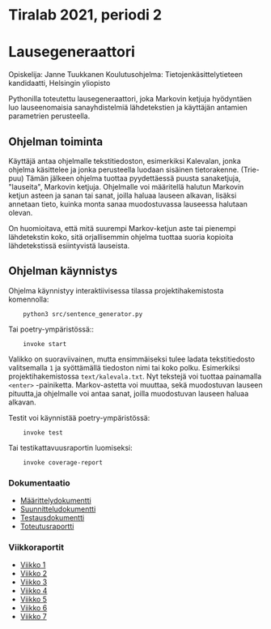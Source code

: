 # Tiralab 2021, periodi 2

# Lausegeneraattori

Opiskelija: Janne Tuukkanen
Koulutusohjelma: Tietojenkäsittelytieteen kandidaatti, Helsingin yliopisto

Pythonilla toteutettu lausegeneraattori, joka Markovin ketjuja hyödyntäen luo lauseenomaisia sanayhdistelmiä lähdetekstien ja käyttäjän antamien parametrien perusteella.

## Ohjelman toiminta
Käyttäjä antaa ohjelmalle tekstitiedoston, esimerkiksi Kalevalan, jonka ohjelma käsittelee ja jonka perusteella luodaan sisäinen tietorakenne. (Trie-puu) Tämän jälkeen ohjelma tuottaa pyydettäessä puusta sanaketjuja, "lauseita", Markovin ketjuja. Ohjelmalle voi määritellä halutun Markovin ketjun asteen ja sanan tai sanat, joilla haluaa lauseen alkavan, lisäksi annetaan tieto, kuinka monta sanaa muodostuvassa lauseessa halutaan olevan.

On huomioitava, että mitä suurempi Markov-ketjun aste tai pienempi lähdetekstin koko, sitä orjallisemmin ohjelma tuottaa suoria kopioita lähdetekstissä esiintyvistä lauseista.

## Ohjelman käynnistys

Ohjelma käynnistyy interaktiivisessa tilassa projektihakemistosta komennolla:


```
    python3 src/sentence_generator.py
```

Tai poetry-ympäristössä::

```
	invoke start
```

Valikko on suoraviivainen, mutta ensimmäiseksi tulee ladata tekstitiedosto valitsemalla `1` ja syöttämällä tiedoston nimi tai koko polku. Esimerkiksi projektihakemistossa `text/kalevala.txt`. Nyt tekstejä voi tuottaa painamalla `<enter>` -painiketta. Markov-astetta voi muuttaa, sekä muodostuvan lauseen pituutta,ja ohjelmalle voi antaa sanat, joilla muodostuvan lauseen haluaa alkavan.

Testit voi käynnistää poetry-ympäristössä:
```
	invoke test
```	
Tai testikattavuusraportin luomiseksi:
```
	invoke coverage-report
```	


### Dokumentaatio
* [Määrittelydokumentti](https://github.com/jatufin/lausegeneraattori/blob/master/dokumentaatio/maarittelydokumentti.md)
* [Suunnitteludokumentti](https://github.com/jatufin/lausegeneraattori/blob/master/dokumentaatio/suunnitteludokumentti.md)
* [Testausdokumentti](https://github.com/jatufin/lausegeneraattori/blob/master/dokumentaatio/testausdokumentti.md)
* [Toteutusraportti](https://github.com/jatufin/lausegeneraattori/blob/master/dokumentaatio/Toteutusraportti.md)
### Viikkoraportit
* [Viikko 1](https://github.com/jatufin/lausegeneraattori/blob/master/dokumentaatio/viikkoraportti-01.md)
* [Viikko 2](https://github.com/jatufin/lausegeneraattori/blob/master/dokumentaatio/viikkoraportti-02.md)
* [Viikko 3](https://github.com/jatufin/lausegeneraattori/blob/master/dokumentaatio/viikkoraportti-03.md)
* [Viikko 4](https://github.com/jatufin/lausegeneraattori/blob/master/dokumentaatio/viikkoraportti-04.md)
* [Viikko 5](https://github.com/jatufin/lausegeneraattori/blob/master/dokumentaatio/viikkoraportti-05.md)
* [Viikko 6](https://github.com/jatufin/lausegeneraattori/blob/master/dokumentaatio/viikkoraportti-06.md)
* [Viikko 7](https://github.com/jatufin/lausegeneraattori/blob/master/dokumentaatio/viikkoraportti-07.md)
